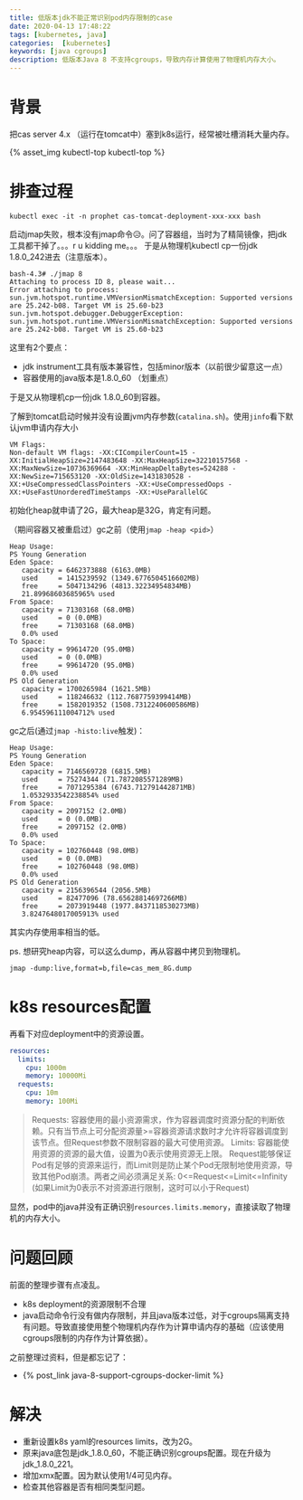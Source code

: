 ```yaml
---
title: 低版本jdk不能正常识别pod内存限制的case
date: 2020-04-13 17:48:22
tags: [kubernetes, java]
categories:  [kubernetes]
keywords: [java cgroups]
description: 低版本Java 8 不支持cgroups，导致内存计算使用了物理机内存大小。
---
```


# 背景

把cas server 4.x （运行在tomcat中）塞到k8s运行，经常被吐槽消耗大量内存。
<!-- more -->
{% asset_img kubectl-top kubectl-top %}

# 排查过程

```
kubectl exec -it -n prophet cas-tomcat-deployment-xxx-xxx bash
```

启动jmap失败，根本没有jmap命令😥。问了容器组，当时为了精简镜像，把jdk工具都干掉了。。。r u kidding me。。。
于是从物理机kubectl cp一份jdk 1.8.0_242进去（注意版本）。
```
bash-4.3# ./jmap 8
Attaching to process ID 8, please wait...
Error attaching to process: sun.jvm.hotspot.runtime.VMVersionMismatchException: Supported versions are 25.242-b08. Target VM is 25.60-b23
sun.jvm.hotspot.debugger.DebuggerException: sun.jvm.hotspot.runtime.VMVersionMismatchException: Supported versions are 25.242-b08. Target VM is 25.60-b23
```
这里有2个要点：
- jdk instrument工具有版本兼容性，包括minor版本（以前很少留意这一点）
- 容器使用的java版本是1.8.0_60 （划重点）

于是又从物理机cp一份jdk 1.8.0_60到容器。

了解到tomcat启动时候并没有设置jvm内存参数(`catalina.sh`)。使用`jinfo`看下默认jvm申请内存大小
```
VM Flags:
Non-default VM flags: -XX:CICompilerCount=15 -XX:InitialHeapSize=2147483648 -XX:MaxHeapSize=32210157568 -XX:MaxNewSize=10736369664 -XX:MinHeapDeltaBytes=524288 -XX:NewSize=715653120 -XX:OldSize=1431830528 -XX:+UseCompressedClassPointers -XX:+UseCompressedOops -XX:+UseFastUnorderedTimeStamps -XX:+UseParallelGC 
```
初始化heap就申请了2G，最大heap是32G，肯定有问题。

（期间容器又被重启过）gc之前（使用`jmap -heap <pid>`）
```
Heap Usage:
PS Young Generation
Eden Space:
   capacity = 6462373888 (6163.0MB)
   used     = 1415239592 (1349.6776504516602MB)
   free     = 5047134296 (4813.32234954834MB)
   21.89968603685965% used
From Space:
   capacity = 71303168 (68.0MB)
   used     = 0 (0.0MB)
   free     = 71303168 (68.0MB)
   0.0% used
To Space:
   capacity = 99614720 (95.0MB)
   used     = 0 (0.0MB)
   free     = 99614720 (95.0MB)
   0.0% used
PS Old Generation
   capacity = 1700265984 (1621.5MB)
   used     = 118246632 (112.7687759399414MB)
   free     = 1582019352 (1508.7312240600586MB)
   6.954596111004712% used

```

gc之后(通过`jmap -histo:live`触发)：
```
Heap Usage:
PS Young Generation
Eden Space:
   capacity = 7146569728 (6815.5MB)
   used     = 75274344 (71.7872085571289MB)
   free     = 7071295384 (6743.712791442871MB)
   1.0532933542238854% used
From Space:
   capacity = 2097152 (2.0MB)
   used     = 0 (0.0MB)
   free     = 2097152 (2.0MB)
   0.0% used
To Space:
   capacity = 102760448 (98.0MB)
   used     = 0 (0.0MB)
   free     = 102760448 (98.0MB)
   0.0% used
PS Old Generation
   capacity = 2156396544 (2056.5MB)
   used     = 82477096 (78.65628814697266MB)
   free     = 2073919448 (1977.8437118530273MB)
   3.8247648017005913% used
```
其实内存使用率相当的低。

ps. 想研究heap内容，可以这么dump，再从容器中拷贝到物理机。
```
jmap -dump:live,format=b,file=cas_mem_8G.dump
```

# k8s resources配置

再看下对应deployment中的资源设置。
```yml
resources:
  limits:
    cpu: 1000m
    memory: 10000Mi
  requests:
    cpu: 10m
    memory: 100Mi
```

>Requests: 容器使用的最小资源需求，作为容器调度时资源分配的判断依赖。只有当节点上可分配资源量>=容器资源请求数时才允许将容器调度到该节点。但Request参数不限制容器的最大可使用资源。
>Limits: 容器能使用资源的资源的最大值，设置为0表示使用资源无上限。
>Request能够保证Pod有足够的资源来运行，而Limit则是防止某个Pod无限制地使用资源，导致其他Pod崩溃。两者之间必须满足关系: 0<=Request<=Limit<=Infinity (如果Limit为0表示不对资源进行限制，这时可以小于Request)

显然，pod中的java并没有正确识别`resources.limits.memory`，直接读取了物理机的内存大小。

# 问题回顾

前面的整理步骤有点凌乱。
- k8s deployment的资源限制不合理
- java启动命令行没有做内存限制，并且java版本过低，对于cgroups隔离支持有问题。导致直接使用整个物理机内存作为计算申请内存的基础（应该使用cgroups限制的内存作为计算依据）。

之前整理过资料，但是都忘记了：
- {% post_link java-8-support-cgroups-docker-limit %}

# 解决

- 重新设置k8s yaml的resources limits，改为2G。
- 原来java底包是jdk_1.8.0_60，不能正确识别cgroups配置。现在升级为jdk_1.8.0_221。
- 增加xmx配置。因为默认使用1/4可见内存。
- 检查其他容器是否有相同类型问题。
 
